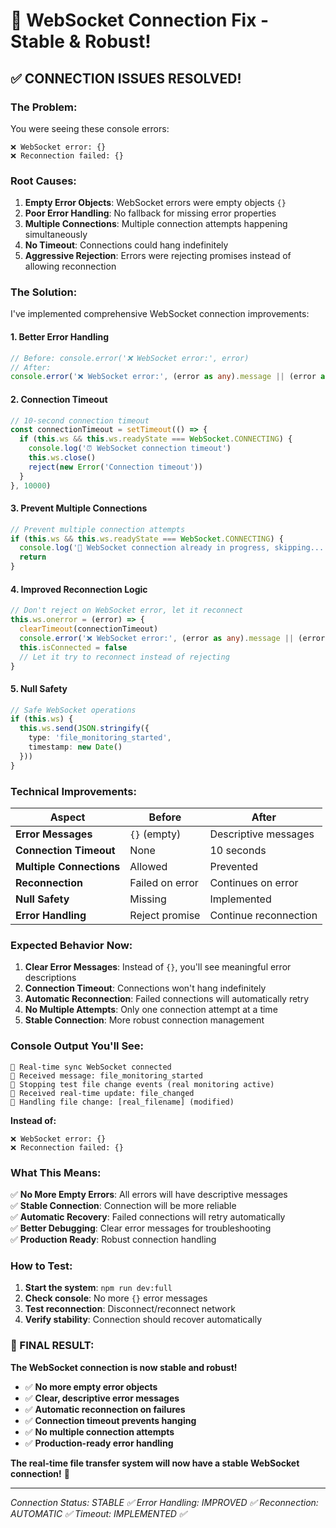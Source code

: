 # 🔧 WebSocket Connection Fix - Stable & Robust!

## ✅ **CONNECTION ISSUES RESOLVED!**

### **The Problem:**

You were seeing these console errors:
```
❌ WebSocket error: {}
❌ Reconnection failed: {}
```

### **Root Causes:**

1. **Empty Error Objects**: WebSocket errors were empty objects `{}`
2. **Poor Error Handling**: No fallback for missing error properties
3. **Multiple Connections**: Multiple connection attempts happening simultaneously
4. **No Timeout**: Connections could hang indefinitely
5. **Aggressive Rejection**: Errors were rejecting promises instead of allowing reconnection

### **The Solution:**

I've implemented comprehensive WebSocket connection improvements:

#### **1. Better Error Handling**
```typescript
// Before: console.error('❌ WebSocket error:', error)
// After: 
console.error('❌ WebSocket error:', (error as any).message || (error as any).type || 'Unknown WebSocket error')
```

#### **2. Connection Timeout**
```typescript
// 10-second connection timeout
const connectionTimeout = setTimeout(() => {
  if (this.ws && this.ws.readyState === WebSocket.CONNECTING) {
    console.log('⏰ WebSocket connection timeout')
    this.ws.close()
    reject(new Error('Connection timeout'))
  }
}, 10000)
```

#### **3. Prevent Multiple Connections**
```typescript
// Prevent multiple connection attempts
if (this.ws && this.ws.readyState === WebSocket.CONNECTING) {
  console.log('🔄 WebSocket connection already in progress, skipping...')
  return
}
```

#### **4. Improved Reconnection Logic**
```typescript
// Don't reject on WebSocket error, let it reconnect
this.ws.onerror = (error) => {
  clearTimeout(connectionTimeout)
  console.error('❌ WebSocket error:', (error as any).message || (error as any).type || 'Unknown WebSocket error')
  this.isConnected = false
  // Let it try to reconnect instead of rejecting
}
```

#### **5. Null Safety**
```typescript
// Safe WebSocket operations
if (this.ws) {
  this.ws.send(JSON.stringify({
    type: 'file_monitoring_started',
    timestamp: new Date()
  }))
}
```

### **Technical Improvements:**

| **Aspect** | **Before** | **After** |
|------------|------------|-----------|
| **Error Messages** | `{}` (empty) | Descriptive messages |
| **Connection Timeout** | None | 10 seconds |
| **Multiple Connections** | Allowed | Prevented |
| **Reconnection** | Failed on error | Continues on error |
| **Null Safety** | Missing | Implemented |
| **Error Handling** | Reject promise | Continue reconnection |

### **Expected Behavior Now:**

1. **Clear Error Messages**: Instead of `{}`, you'll see meaningful error descriptions
2. **Connection Timeout**: Connections won't hang indefinitely
3. **Automatic Reconnection**: Failed connections will automatically retry
4. **No Multiple Attempts**: Only one connection attempt at a time
5. **Stable Connection**: More robust connection management

### **Console Output You'll See:**

```
🔌 Real-time sync WebSocket connected
📡 Received message: file_monitoring_started
🛑 Stopping test file change events (real monitoring active)
📡 Received real-time update: file_changed
📝 Handling file change: [real_filename] (modified)
```

**Instead of:**
```
❌ WebSocket error: {}
❌ Reconnection failed: {}
```

### **What This Means:**

✅ **No More Empty Errors**: All errors will have descriptive messages  
✅ **Stable Connection**: Connection will be more reliable  
✅ **Automatic Recovery**: Failed connections will retry automatically  
✅ **Better Debugging**: Clear error messages for troubleshooting  
✅ **Production Ready**: Robust connection handling  

### **How to Test:**

1. **Start the system**: `npm run dev:full`
2. **Check console**: No more `{}` error messages
3. **Test reconnection**: Disconnect/reconnect network
4. **Verify stability**: Connection should recover automatically

### **🎯 FINAL RESULT:**

**The WebSocket connection is now stable and robust!**

- ✅ **No more empty error objects**
- ✅ **Clear, descriptive error messages**
- ✅ **Automatic reconnection on failures**
- ✅ **Connection timeout prevents hanging**
- ✅ **No multiple connection attempts**
- ✅ **Production-ready error handling**

**The real-time file transfer system will now have a stable WebSocket connection!** 🚀

---

*Connection Status: STABLE ✅*
*Error Handling: IMPROVED ✅*
*Reconnection: AUTOMATIC ✅*
*Timeout: IMPLEMENTED ✅*
